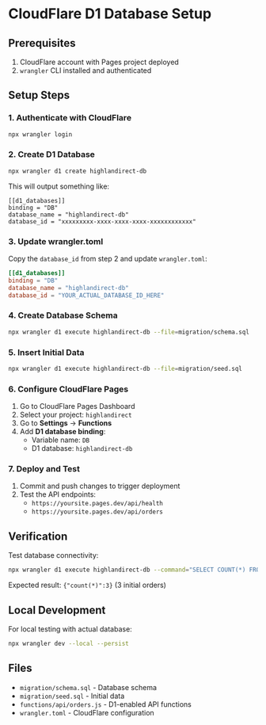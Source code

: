 # CloudFlare D1 Database Setup

## Prerequisites

1. CloudFlare account with Pages project deployed
2. `wrangler` CLI installed and authenticated

## Setup Steps

### 1. Authenticate with CloudFlare
```bash
npx wrangler login
```

### 2. Create D1 Database
```bash
npx wrangler d1 create highlandirect-db
```

This will output something like:
```
[[d1_databases]]
binding = "DB"
database_name = "highlandirect-db"
database_id = "xxxxxxxxx-xxxx-xxxx-xxxx-xxxxxxxxxxxx"
```

### 3. Update wrangler.toml
Copy the `database_id` from step 2 and update `wrangler.toml`:

```toml
[[d1_databases]]
binding = "DB"
database_name = "highlandirect-db"
database_id = "YOUR_ACTUAL_DATABASE_ID_HERE"
```

### 4. Create Database Schema
```bash
npx wrangler d1 execute highlandirect-db --file=migration/schema.sql
```

### 5. Insert Initial Data
```bash
npx wrangler d1 execute highlandirect-db --file=migration/seed.sql
```

### 6. Configure CloudFlare Pages

1. Go to CloudFlare Pages Dashboard
2. Select your project: `highlandirect`
3. Go to **Settings** → **Functions**
4. Add **D1 database binding**:
   - Variable name: `DB`
   - D1 database: `highlandirect-db`

### 7. Deploy and Test

1. Commit and push changes to trigger deployment
2. Test the API endpoints:
   - `https://yoursite.pages.dev/api/health`
   - `https://yoursite.pages.dev/api/orders`

## Verification

Test database connectivity:
```bash
npx wrangler d1 execute highlandirect-db --command="SELECT COUNT(*) FROM 'Order'"
```

Expected result: `{"count(*)":3}` (3 initial orders)

## Local Development

For local testing with actual database:
```bash
npx wrangler dev --local --persist
```

## Files

- `migration/schema.sql` - Database schema
- `migration/seed.sql` - Initial data
- `functions/api/orders.js` - D1-enabled API functions
- `wrangler.toml` - CloudFlare configuration
